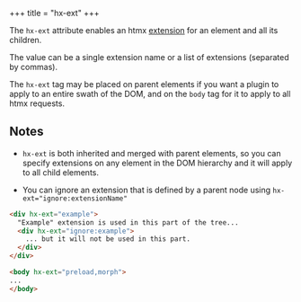 +++
title = "hx-ext"
+++

The `hx-ext` attribute enables an htmx [extension](https://htmx.org/extensions) for an element and all its children.

The value can be a single extension name or a list of extensions (separated by commas).

The `hx-ext` tag may be placed on parent elements if you want a plugin to apply to an entire swath of the DOM,
and on the `body` tag for it to apply to all htmx requests.

## Notes

* `hx-ext` is both inherited and merged with parent elements, so you can specify extensions on any element in the DOM 
hierarchy and it will apply to all child elements. 

* You can ignore an extension that is defined by a parent node using `hx-ext="ignore:extensionName"` 


```html
<div hx-ext="example">
  "Example" extension is used in this part of the tree...
  <div hx-ext="ignore:example">
    ... but it will not be used in this part.
  </div>
</div>
```
```html
<body hx-ext="preload,morph">
...
</body>
```
